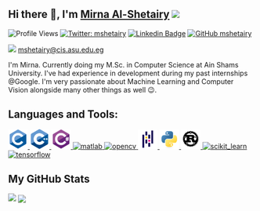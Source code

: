 ## Hi there 👋, I'm [Mirna Al-Shetairy](https://github.com/mshetairy) <img src="https://media4.giphy.com/media/Z8euEPCk9mbGsxhoIE/giphy.gif" width="50"></h2>
![Profile Views](https://komarev.com/ghpvc/?username=mshetairy&style=flat-square&color=7895B2)
[![Twitter: mshetairy](https://img.shields.io/twitter/follow/mshetairy_?style=social)](https://twitter.com/mshetairy_)
[![Linkedin Badge](https://img.shields.io/badge/-LinkedIn-0e76a8?style=flat-square&logo=Linkedin&logoColor=white)](https://www.linkedin.com/in/mshetairy)
[![GitHub mshetairy](https://img.shields.io/github/followers/mshetairy?label=follow&style=social)](https://github.com/mshetairy)

<img src="https://cdn-icons-png.flaticon.com/512/562/562688.png" width="18"> mshetairy@cis.asu.edu.eg

I'm Mirna. Currently doing my M.Sc. in Computer Science at Ain Shams University. I've had experience in development during my past internships @Google. I'm very passionate about Machine Learning and Computer Vision alongside many other things as well 😉. 

## Languages and Tools:
<p align="left"> <a href="https://www.cprogramming.com/" target="_blank" rel="noreferrer"> <img src="https://raw.githubusercontent.com/devicons/devicon/master/icons/c/c-original.svg" alt="c" width="40" height="40"/> </a> <a href="https://www.w3schools.com/cpp/" target="_blank" rel="noreferrer"> <img src="https://raw.githubusercontent.com/devicons/devicon/master/icons/cplusplus/cplusplus-original.svg" alt="cplusplus" width="40" height="40"/> </a> <a href="https://www.w3schools.com/cs/" target="_blank" rel="noreferrer"> <img src="https://raw.githubusercontent.com/devicons/devicon/master/icons/csharp/csharp-original.svg" alt="csharp" width="40" height="40"/> </a> <a href="https://www.mathworks.com/" target="_blank" rel="noreferrer"> <img src="https://upload.wikimedia.org/wikipedia/commons/2/21/Matlab_Logo.png" alt="matlab" width="40" height="40"/> </a> <a href="https://opencv.org/" target="_blank" rel="noreferrer"> <img src="https://www.vectorlogo.zone/logos/opencv/opencv-icon.svg" alt="opencv" width="40" height="40"/> </a> <a href="https://pandas.pydata.org/" target="_blank" rel="noreferrer"> <img src="https://raw.githubusercontent.com/devicons/devicon/2ae2a900d2f041da66e950e4d48052658d850630/icons/pandas/pandas-original.svg" alt="pandas" width="40" height="40"/> </a> <a href="https://www.python.org" target="_blank" rel="noreferrer"> <img src="https://raw.githubusercontent.com/devicons/devicon/master/icons/python/python-original.svg" alt="python" width="40" height="40"/> </a> <a href="https://www.rust-lang.org" target="_blank" rel="noreferrer"> <img src="https://raw.githubusercontent.com/devicons/devicon/master/icons/rust/rust-plain.svg" alt="rust" width="40" height="40"/> </a> <a href="https://scikit-learn.org/" target="_blank" rel="noreferrer"> <img src="https://upload.wikimedia.org/wikipedia/commons/0/05/Scikit_learn_logo_small.svg" alt="scikit_learn" width="40" height="40"/> </a> <a href="https://www.tensorflow.org" target="_blank" rel="noreferrer"> <img src="https://www.vectorlogo.zone/logos/tensorflow/tensorflow-icon.svg" alt="tensorflow" width="40" height="40"/> </a> </p>


## My GitHub Stats
<p><img align="left" src="https://github-readme-stats.vercel.app/api?username=mshetairy&theme=graywhite&show_icons=true&hide=starts,issues" /></p>
<p>&nbsp;<img align="center" src="https://github-readme-stats.vercel.app/api/top-langs/?username=mshetairy&layout=compact&theme=graywhite" /></p>

